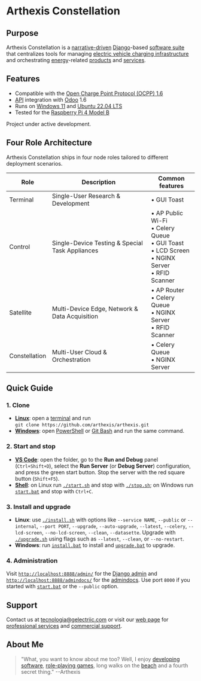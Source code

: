 # Arthexis Constellation

## Purpose

Arthexis Constellation is a [narrative-driven](https://en.wikipedia.org/wiki/Narrative) [Django](https://www.djangoproject.com/)-based [software suite](https://en.wikipedia.org/wiki/Software_suite) that centralizes tools for managing [electric vehicle charging infrastructure](https://en.wikipedia.org/wiki/Charging_station) and orchestrating [energy](https://en.wikipedia.org/wiki/Energy)-related [products](https://en.wikipedia.org/wiki/Product_(business)) and [services](https://en.wikipedia.org/wiki/Service_(economics)).

## Features

- Compatible with the [Open Charge Point Protocol (OCPP) 1.6](https://www.openchargealliance.org/protocols/ocpp-16/)
- [API](https://en.wikipedia.org/wiki/API) integration with [Odoo](https://www.odoo.com/) 1.6
- Runs on [Windows 11](https://www.microsoft.com/windows/windows-11) and [Ubuntu 22.04 LTS](https://releases.ubuntu.com/22.04/)
- Tested for the [Raspberry Pi 4 Model B](https://www.raspberrypi.com/products/raspberry-pi-4-model-b/)

Project under active development.

## Four Role Architecture

Arthexis Constellation ships in four node roles tailored to different deployment scenarios.

| Role | Description | Common features |
| --- | --- | --- |
| Terminal | Single-User Research & Development | • GUI Toast |
| Control | Single-Device Testing & Special Task Appliances | • AP Public Wi-Fi<br>• Celery Queue<br>• GUI Toast<br>• LCD Screen<br>• NGINX Server<br>• RFID Scanner |
| Satellite | Multi-Device Edge, Network & Data Acquisition | • AP Router<br>• Celery Queue<br>• NGINX Server<br>• RFID Scanner |
| Constellation | Multi-User Cloud & Orchestration | • Celery Queue<br>• NGINX Server |

## Quick Guide

### 1. Clone
- **[Linux](https://en.wikipedia.org/wiki/Linux)**: open a [terminal](https://en.wikipedia.org/wiki/Command-line_interface) and run  
  `git clone https://github.com/arthexis/arthexis.git`
- **[Windows](https://en.wikipedia.org/wiki/Microsoft_Windows)**: open [PowerShell](https://learn.microsoft.com/powershell/) or [Git Bash](https://gitforwindows.org/) and run the same command.

### 2. Start and stop
- **[VS Code](https://code.visualstudio.com/)**: open the folder, go to the
  **Run and Debug** panel (`Ctrl+Shift+D`), select the **Run Server** (or
  **Debug Server**) configuration, and press the green start button. Stop the
  server with the red square button (`Shift+F5`).
- **[Shell](https://en.wikipedia.org/wiki/Shell_(computing))**: on Linux run [`./start.sh`](start.sh) and stop with [`./stop.sh`](stop.sh); on Windows run [`start.bat`](start.bat) and stop with `Ctrl+C`.

### 3. Install and upgrade
- **Linux**: use [`./install.sh`](install.sh) with options like `--service NAME`, `--public` or `--internal`, `--port PORT`, `--upgrade`, `--auto-upgrade`, `--latest`, `--celery`, `--lcd-screen`, `--no-lcd-screen`, `--clean`, `--datasette`. Upgrade with [`./upgrade.sh`](upgrade.sh) using flags such as `--latest`, `--clean`, or `--no-restart`.
- **Windows**: run [`install.bat`](install.bat) to install and [`upgrade.bat`](upgrade.bat) to upgrade.

### 4. Administration
Visit [`http://localhost:8888/admin/`](http://localhost:8888/admin/) for the [Django admin](https://docs.djangoproject.com/en/stable/ref/contrib/admin/) and [`http://localhost:8888/admindocs/`](http://localhost:8888/admindocs/) for the [admindocs](https://docs.djangoproject.com/en/stable/ref/contrib/admin/admindocs/). Use port `8000` if you started with [`start.bat`](start.bat) or the `--public` option.

## Support

Contact us at [tecnologia@gelectriic.com](mailto:tecnologia@gelectriic.com) or visit our [web page](https://www.gelectriic.com/) for [professional services](https://en.wikipedia.org/wiki/Professional_services) and [commercial support](https://en.wikipedia.org/wiki/Technical_support).

## About Me

> "What, you want to know about me too? Well, I enjoy [developing software](https://en.wikipedia.org/wiki/Software_development), [role-playing games](https://en.wikipedia.org/wiki/Role-playing_game), long walks on the [beach](https://en.wikipedia.org/wiki/Beach) and a fourth secret thing."
> --Arthexis

